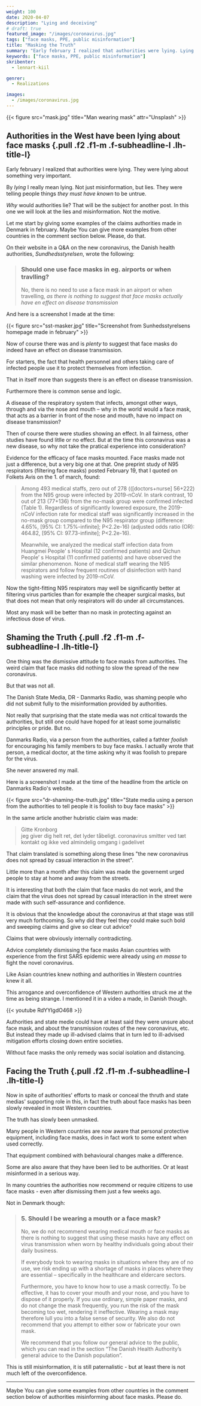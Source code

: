 ```yaml
---
weight: 100
date: 2020-04-07
description: "Lying and deceiving"
# draft: true
featured_image: "/images/coronavirus.jpg"
tags: ["face masks, PPE, public misinformation"]
title: "Masking the Truth"
summary: "Early february I realized that authorities were lying. Lying about something very important."
keywords: ["face masks, PPE, public misinformation"]
skribenter:
  - lennart-kiil

genrer:
  - Realizations

images:
  - /images/coronavirus.jpg
---
```


{{< figure src="mask.jpg" title="Man wearing mask" attr="Unsplash" >}}

## Authorities in the West have been lying about face masks {.pull .f2 .f1-m .f-subheadline-l .lh-title-l}

Early february I realized that authorities were lying. They were lying about something very important.

By _lying_ I really mean lying. Not just misinformation, but lies. They were telling people things _they must have known_ to be untrue.

_Why_ would authorities lie? That will be the subject for another post. In this one we will look at the lies and misinformation. Not the motive.

Let me start by giving some examples of the claims authorities made in Denmark in february. Maybe You can give more examples from other countries in the comment section below. Please, do that.

On their website in a Q&A on the new coronavirus, the Danish health authorities, _Sundhedsstyrelsen_, wrote the following:

> ### Should one use face masks in eg. airports or when travlling?
>
> No, there is no need to use a face mask in an airport or when travelling, _as there is nothing to suggest that face masks actually have en effect on disease transmission_

And here is a screenshot I made at the time:


{{< figure src="sst-masker.jpg" title="Screenshot from Sunhedsstyrelsens homepage made in february" >}}

Now of course there was and is _plenty_ to suggest that face masks do indeed have an effect on disease transmission.

For starters, the fact that health personnel and others taking care of infected people use it to protect themselves from infection.

That in itself more than suggests there is an effect on disease transmission.

Furthermore there is common sense and logic.

A disease of the respiratory system that infects, amongst other ways, through and via the nose and mouth – why in the world would a face mask, that acts as a barrier in front of the nose and mouth, have no impact on disease transmission?

Then of course there were studies showing an effect. In all fairness, other studies have found litlle or no effect. But at the time this coronavirus was a new disease, so why not take the pratical experience into consideration?

Evidence for the efficacy of face masks mounted. Face masks made not just a difference, but a very big one at that. One preprint study of N95 respirators (filtering face masks) posted February 19, that I quoted on Folkets Avis on the 1. of march, found:

> Among 493 medical staffs, zero out of 278 (([doctors+nurse] 56+222) from the N95 group were infected by 2019-nCoV. In stark contrast, 10 out of 213 (77+136) from the no-mask group were confirmed infected (Table 1). Regardless of significantly lowered exposure, the 2019-nCoV infection rate for medical staff was significantly increased in the no-mask group compared to the N95 respirator group (difference: 4.65%, [95% CI: 1.75%-infinite]; P<2.2e-16) (adjusted odds ratio (OR): 464.82, [95% CI: 97.73-infinite]; P<2.2e-16).
>
> Meanwhile, we analyzed the medical staff infection data from Huangmei People’ s Hospital (12 confirmed patients) and Qichun People’ s Hospital (11 confirmed patients) and have observed the similar phenomenon. None of medical staff wearing the N95 respirators and follow frequent routines of disinfection with hand washing were infected by 2019-nCoV.

Now the tight-fitting N95 respirators may well be significantly better at filtering virus particles than for example the cheaper surgical masks, but that does not mean that only respirators will do under all circumstances.

Most any mask will be better than no mask in protecting against an infectious dose of virus.

## Shaming the Truth {.pull .f2 .f1-m .f-subheadline-l .lh-title-l}

One thing was the dismissive attitude to face masks from authorities. The weird claim that face masks did nothing to slow the spread of the new coronavirus.

But that was not all.

The Danish State Media, DR - Danmarks Radio, was  shaming people who did not submit fully to the misinformation provided by authorities.

Not really that surprising that the state media was not critical towards the authorities, but still one could have hoped for at least some journalistic principles or pride. But no.

Danmarks Radio, via a person from the authorities, called a fathter _foolish_ for encouraging his family members to buy face masks. I actually wrote that person, a medical doctor, at the time asking why it was foolish to prepare for the virus.

She never answered my mail.

Here is a screenshot I made at the time of the headline from the article on Danmarks Radio's website.

{{< figure src="dr-shaming-the-truth.jpg" title="State media using a person from the authorities to tell people it is foolish to buy face masks" >}}

In the same article another hubristic claim was made:

> Gitte Kronborg  
>jeg giver dig helt ret, det lyder tåbeligt. coronavirus smitter ved tæt kontakt og ikke ved almindelig omgang i gadelivet

That claim translated is something along these lines "the new coronavirus does not spread by casual interaction in the street".

Little more than a month after this claim was made the governemt urged people to stay at home and away from the streets.

It is interesting that both the claim that face masks do not work, and the claim that the virus does not spread by casual interaction in the street were made with such self-assurance and confidence.

It is obvious that the knowledge about the coronavirus at that stage was still very much forthcoming. So why did they feel they could make such bold and sweeping claims and give so clear cut advice?

Claims that were obviously internally contradicting.

Advice completely dismissing the face masks Asian countries with experience from the first SARS epidemic were already using _en masse_ to fight the novel coronavirus.

Like Asian countries knew nothing and authorities in Western countries knew it all.

This arrogance and overconfidence of Western authorities struck me at the time as being strange. I mentioned it in a video a made, in Danish though.

{{< youtube RdYYIgdO468 >}}

Authorities and state medie could have at least said they were unsure about face mask, and about the transmission routes of the new coronavirus, etc. But instead they made up ill-advised claims that in turn led to ill-advised mitigation efforts closing down entire societies.

Without face masks the only remedy was social isolation and distancing.

## Facing the Truth {.pull .f2 .f1-m .f-subheadline-l .lh-title-l}

Now in spite of authorities' efforts to mask or conceal the thruth and state medias' supporting role in this, in fact the truth about face masks has been slowly revealed in most Western countries.

The truth has slowly been unmasked.

Many people in Western countries are now aware that personal protective equipment, including face masks, does in fact work to some extent when used correctly.

That equipment combined with behavioural changes make a difference.

Some are also aware that they have been lied to be authorities. Or at least misinformed in a serious way.

In many countries the authorities now  recommend or require citizens to use face masks - even after dismissing them just a few weeks ago.

Not in Denmark though:

> ### 5. Should I be wearing a mouth or a face mask?
> No, we do not recommend wearing medical mouth or face masks as there is nothing to suggest that using these masks have any effect on virus transmission when worn by healthy individuals going about their daily business.
>
>If everybody took to wearing masks in situations where they are of no use, we risk ending up with a shortage of masks in places where they are essential – specifically in the healthcare and eldercare sectors.
>
> Furthermore, you have to know how to use a mask correctly. To be effective, it has to cover your mouth and your nose, and you have to dispose of it properly. If you use ordinary, simple paper masks, and do not change the mask frequently, you run the risk of the mask becoming too wet, rendering it ineffective. Wearing a mask may therefore lull you into a false sense of security. We also do not recommend that you attempt to either sow or fabricate your own mask.
>
> We recommend that you follow our general advice to the public, which you can read in the section “The Danish Health Authority’s general advice to the Danish population”.

This is still misinformation, it is still paternalistic - but at least there is not much left of the overconfidence.

---

Maybe You can give some examples from other countries in the comment section below of authorities misinforming about face masks. Please do.
